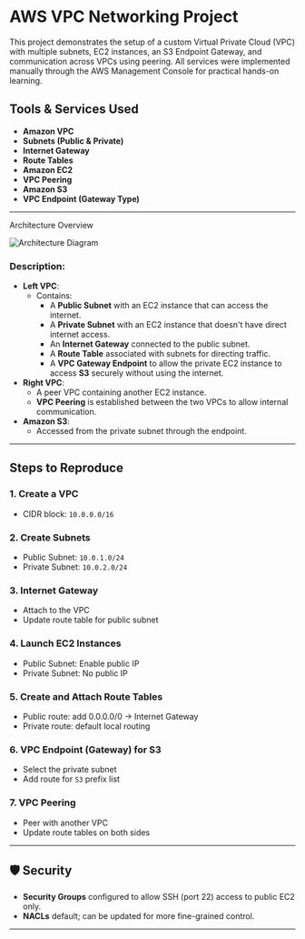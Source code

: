 # AWS VPC Networking Project

This project demonstrates the setup of a custom Virtual Private Cloud (VPC) with multiple subnets, EC2 instances, an S3 Endpoint Gateway, and communication across VPCs using peering. All services were implemented manually through the AWS Management Console for practical hands-on learning.

## Tools & Services Used
- **Amazon VPC**
- **Subnets (Public & Private)**
- **Internet Gateway**
- **Route Tables**
- **Amazon EC2**
- **VPC Peering**
- **Amazon S3**
- **VPC Endpoint (Gateway Type)**

---

Architecture Overview

![Architecture Diagram](./architecture.png)

### Description:
- **Left VPC**:
  - Contains:
    - A **Public Subnet** with an EC2 instance that can access the internet.
    - A **Private Subnet** with an EC2 instance that doesn't have direct internet access.
    - An **Internet Gateway** connected to the public subnet.
    - A **Route Table** associated with subnets for directing traffic.
    - A **VPC Gateway Endpoint** to allow the private EC2 instance to access **S3** securely without using the internet.
- **Right VPC**:
  - A peer VPC containing another EC2 instance.
  - **VPC Peering** is established between the two VPCs to allow internal communication.
- **Amazon S3**:
  - Accessed from the private subnet through the endpoint.

---

## Steps to Reproduce

### 1. Create a VPC
- CIDR block: `10.0.0.0/16`

### 2. Create Subnets
- Public Subnet: `10.0.1.0/24`
- Private Subnet: `10.0.2.0/24`

### 3. Internet Gateway
- Attach to the VPC
- Update route table for public subnet

### 4. Launch EC2 Instances
- Public Subnet: Enable public IP
- Private Subnet: No public IP

### 5. Create and Attach Route Tables
- Public route: add 0.0.0.0/0 → Internet Gateway
- Private route: default local routing

### 6. VPC Endpoint (Gateway) for S3
- Select the private subnet
- Add route for `S3` prefix list

### 7. VPC Peering
- Peer with another VPC
- Update route tables on both sides

---

## 🛡️ Security
- **Security Groups** configured to allow SSH (port 22) access to public EC2 only.
- **NACLs** default; can be updated for more fine-grained control.

---
